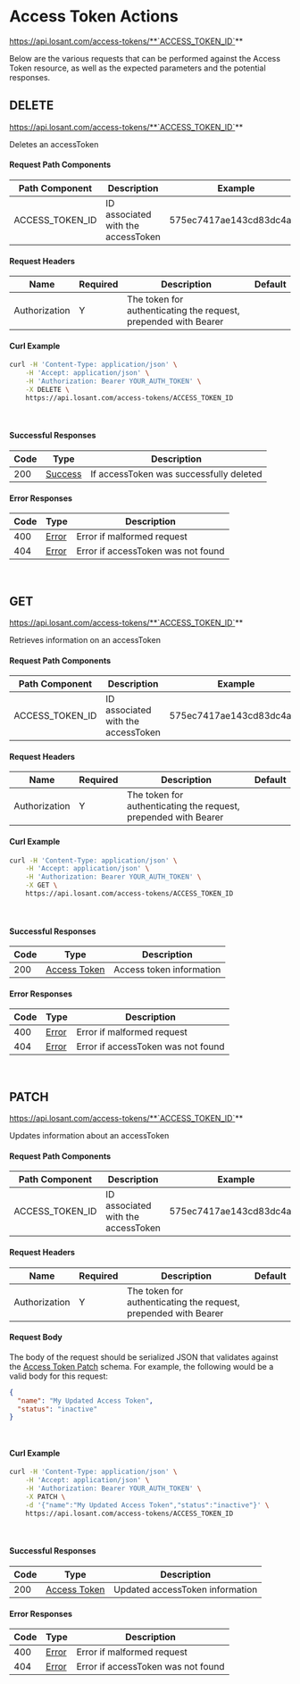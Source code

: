 # Access Token Actions

https://api.losant.com/access-tokens/**`ACCESS_TOKEN_ID`**

Below are the various requests that can be performed against the
Access Token resource, as well as the expected
parameters and the potential responses.

## DELETE

https://api.losant.com/access-tokens/**`ACCESS_TOKEN_ID`**

Deletes an accessToken

#### Request Path Components

| Path Component | Description | Example |
| -------------- | ----------- | ------- |
| ACCESS_TOKEN_ID | ID associated with the accessToken | 575ec7417ae143cd83dc4a95 |

#### Request Headers

| Name | Required | Description | Default |
| ---- | -------- | ----------- | ------- |
| Authorization | Y | The token for authenticating the request, prepended with Bearer | |

#### Curl Example

```bash
curl -H 'Content-Type: application/json' \
    -H 'Accept: application/json' \
    -H 'Authorization: Bearer YOUR_AUTH_TOKEN' \
    -X DELETE \
    https://api.losant.com/access-tokens/ACCESS_TOKEN_ID
```
<br/>

#### Successful Responses

| Code | Type | Description |
| ---- | ---- | ----------- |
| 200 | [Success](schemas.md#success) | If accessToken was successfully deleted |

#### Error Responses

| Code | Type | Description |
| ---- | ---- | ----------- |
| 400 | [Error](schemas.md#error) | Error if malformed request |
| 404 | [Error](schemas.md#error) | Error if accessToken was not found |

<br/>

## GET

https://api.losant.com/access-tokens/**`ACCESS_TOKEN_ID`**

Retrieves information on an accessToken

#### Request Path Components

| Path Component | Description | Example |
| -------------- | ----------- | ------- |
| ACCESS_TOKEN_ID | ID associated with the accessToken | 575ec7417ae143cd83dc4a95 |

#### Request Headers

| Name | Required | Description | Default |
| ---- | -------- | ----------- | ------- |
| Authorization | Y | The token for authenticating the request, prepended with Bearer | |

#### Curl Example

```bash
curl -H 'Content-Type: application/json' \
    -H 'Accept: application/json' \
    -H 'Authorization: Bearer YOUR_AUTH_TOKEN' \
    -X GET \
    https://api.losant.com/access-tokens/ACCESS_TOKEN_ID
```
<br/>

#### Successful Responses

| Code | Type | Description |
| ---- | ---- | ----------- |
| 200 | [Access Token](schemas.md#access-token) | Access token information |

#### Error Responses

| Code | Type | Description |
| ---- | ---- | ----------- |
| 400 | [Error](schemas.md#error) | Error if malformed request |
| 404 | [Error](schemas.md#error) | Error if accessToken was not found |

<br/>

## PATCH

https://api.losant.com/access-tokens/**`ACCESS_TOKEN_ID`**

Updates information about an accessToken

#### Request Path Components

| Path Component | Description | Example |
| -------------- | ----------- | ------- |
| ACCESS_TOKEN_ID | ID associated with the accessToken | 575ec7417ae143cd83dc4a95 |

#### Request Headers

| Name | Required | Description | Default |
| ---- | -------- | ----------- | ------- |
| Authorization | Y | The token for authenticating the request, prepended with Bearer | |

#### Request Body

The body of the request should be serialized JSON that validates against
the [Access Token Patch](schemas.md#access-token-patch) schema.  For example, the following would be a
valid body for this request:

```json
{
  "name": "My Updated Access Token",
  "status": "inactive"
}
```
<small><br/></small>

#### Curl Example

```bash
curl -H 'Content-Type: application/json' \
    -H 'Accept: application/json' \
    -H 'Authorization: Bearer YOUR_AUTH_TOKEN' \
    -X PATCH \
    -d '{"name":"My Updated Access Token","status":"inactive"}' \
    https://api.losant.com/access-tokens/ACCESS_TOKEN_ID
```
<br/>

#### Successful Responses

| Code | Type | Description |
| ---- | ---- | ----------- |
| 200 | [Access Token](schemas.md#access-token) | Updated accessToken information |

#### Error Responses

| Code | Type | Description |
| ---- | ---- | ----------- |
| 400 | [Error](schemas.md#error) | Error if malformed request |
| 404 | [Error](schemas.md#error) | Error if accessToken was not found |

<br/>

